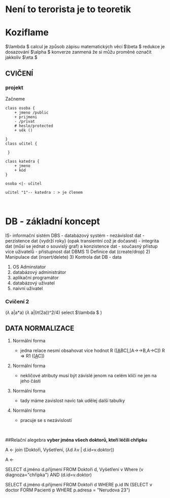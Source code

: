 # Není to terorista je to teoretik
# Koziflame
$\lambda $ calcul je způsob zápisu matematických věcí 
$\beta $ redukce je dosazování 
$\alpha $ konverze zanmená že si můžu proměné označit jakkoliv
$\eta $ 

## CVIČENÍ
### projekt
Začneme
```plantUML
class osoba {
    + jmeno /public
    + prijmeni
    - /privat
    # heslo/protected
    + věk ()

}
class učitel {

 }

class katedra {
    + jmeno
    + kód
}

osoba <|- učitel

učitel "1"-- katedra : > je členem 



```

# DB - základní koncept
IS- informační sistém
DBS - databázový systém
        - nezávislost dat
        - perzistence dat {vydrží roky} (opak transientní což je dočasné)
        - integrita dat (můsí se jednat o souvislý graf) a konzistence dat 
        - současný přístup více uživatelů
        - přístupnost dat
DBMS 
    1) Definice dat (create/drop)
    2) Manipulace dat (insert/delete)
    3) Kontrola dat
DB - data

1) OS Adminstator
2) databázový administrátor
3) aplikační programátor
4) databázový uživatel
5) naivní uživatel

### Cvičení 2

($\lambda$ a|a*a)
($\lambda$ a|($\pi$(2a))^2/4)
select $\lambda $ )

## DATA NORMALIZACE
1. Normální forma
    - jedna relace nesmí obsahovat více hodnot
    R ([<ins>A</ins>BC],[A->->B,A->C])
        R => R1 ([<ins>A</ins>C]) 

2. Normální forma
    - neklíčové atributy musí být závislé jenom na celém klíči ne jen na jeho části

3. Normální forma
    - tady máme zavislost navíc tak udělej další tabulky

4. Normální forma
    - pracuje se s nezávislostí

<br>

##Relační alegebra
**vyber jména všech doktorů, kteří léčili chřipku**

A $\leftarrow$ join (Doktoři, Vyšetření, ($\lambda$d $\lambda$v | d.id=v.doktor))

A $\leftarrow$ 



SELECT d.jméno d.příjmení
FROM Doktoři d, Vyšetření v
Where (v diagnoza="chřipka") AND (d.id=v.doktor)


SELECT d.jméno d.příjmení
FROM Doktoři d
WHERE p.id IN 
        (SELECT v doctor
        FORM Pacienti p
        WHERE p.adresa = "Nerudova 23")